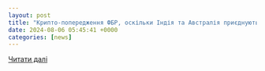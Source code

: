 ```yaml
---
layout: post
title: "Крипто-попередження ФБР, оскільки Індія та Австралія приєднуються до глобальних репресій: «Попередження про шахрайство!»"
date: 2024-08-06 05:45:41 +0000
categories: [news]
---
```


[Читати далі](https://coinphony.com/uk/крипто-попередження-фбр-оскільки-інд-164380/)
